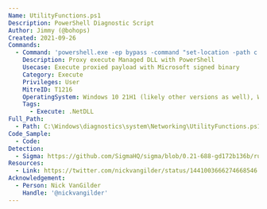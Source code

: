 ```yaml
---
Name: UtilityFunctions.ps1
Description: PowerShell Diagnostic Script
Author: Jimmy (@bohops)
Created: 2021-09-26
Commands:
  - Command: 'powershell.exe -ep bypass -command "set-location -path c:\windows\diagnostics\system\networking; import-module .\UtilityFunctions.ps1; RegSnapin ..\..\..\..\temp\unsigned.dll;[Program.Class]::Main()"'
    Description: Proxy execute Managed DLL with PowerShell
    Usecase: Execute proxied payload with Microsoft signed binary
    Category: Execute
    Privileges: User
    MitreID: T1216
    OperatingSystem: Windows 10 21H1 (likely other versions as well), Windows 11
    Tags:
      - Execute: .NetDLL
Full_Path:
  - Path: C:\Windows\diagnostics\system\Networking\UtilityFunctions.ps1
Code_Sample:
  - Code:
Detection:
  - Sigma: https://github.com/SigmaHQ/sigma/blob/0.21-688-gd172b136b/rules/windows/process_creation/proc_creation_win_lolbas_utilityfunctions.yml
Resources:
  - Link: https://twitter.com/nickvangilder/status/1441003666274668546
Acknowledgement:
  - Person: Nick VanGilder
    Handle: '@nickvangilder'
---
```

